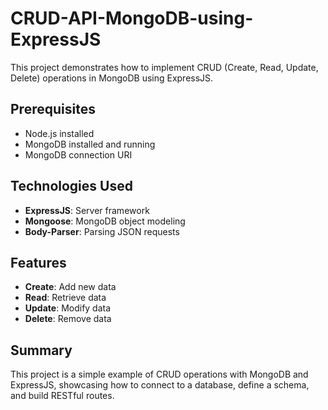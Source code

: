 # CRUD-API-MongoDB-using-ExpressJS

This project demonstrates how to implement CRUD (Create, Read, Update, Delete) operations in MongoDB using ExpressJS.

## Prerequisites

- Node.js installed
- MongoDB installed and running
- MongoDB connection URI

## Technologies Used

- **ExpressJS**: Server framework
- **Mongoose**: MongoDB object modeling
- **Body-Parser**: Parsing JSON requests

## Features

- **Create**: Add new data
- **Read**: Retrieve data
- **Update**: Modify data
- **Delete**: Remove data

## Summary

This project is a simple example of CRUD operations with MongoDB and ExpressJS, showcasing how to connect to a database, define a schema, and build RESTful routes.

